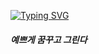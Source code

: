 [![Typing SVG](https://readme-typing-svg.herokuapp.com?font=Tangerine&color=%23F7EB29&size=27&center=true&vCenter=true&lines=Draw+my+dream%2C+Paint+my+dream)](https://git.io/typing-svg)
##### 예쁘게 꿈꾸고 그린다

<!--
**yello-ow/yello-ow** is a ✨ _special_ ✨ repository because its `README.md` (this file) appears on your GitHub profile.

Here are some ideas to get you started:

- 🔭 I’m currently working on ...
- 🌱 I’m currently learning ...
- 👯 I’m looking to collaborate on ...
- 🤔 I’m looking for help with ...
- 💬 Ask me about ...
- 📫 How to reach me: ...
- 😄 Pronouns: ...
- ⚡ Fun fact: ...
-->
